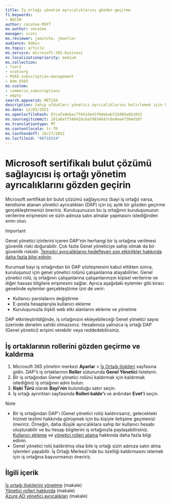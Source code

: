 ```yaml
---
title: İş ortağı yönetim ayrıcalıklarını gözden geçirme
f1.keywords:
- NOCSH
author: cmcatee-MSFT
ms.author: cmcatee
manager: scotv
ms.reviewer: jamitche, jmueller
audience: Admin
ms.topic: article
ms.service: microsoft-365-business
ms.localizationpriority: medium
ms.collection:
- Tier2
- scotvorg
- M365-subscription-management
- Adm_O365
ms.custom:
- commerce_subscriptions
- empty
search.appverid: MET150
description: Sahip oldukları yönetici ayrıcalıklarını belirlemek için Microsoft sertifikalı çözüm sağlayıcıları (iş ortakları) listenizi gözden geçirmeyi ve bu ayrıcalıkları kaldırmayı öğrenin.
ms.date: 12/03/2021
ms.openlocfilehash: 67cafa9ebac7f641de43f0debab733d89a8b1853
ms.sourcegitcommit: 181a0aff54842dcbafd834647c6e9ee47304d10f
ms.translationtype: MT
ms.contentlocale: tr-TR
ms.lasthandoff: 10/27/2022
ms.locfileid: "68718314"
---
```

# <a name="review-microsoft-certified-cloud-solution-provider-partner-administrative-privileges"></a>Microsoft sertifikalı bulut çözümü sağlayıcısı iş ortağı yönetim ayrıcalıklarını gözden geçirin

Microsoft sertifikalı bir bulut çözümü sağlayıcınız (bayi iş ortağı) varsa, kendisine atanan yönetici ayrıcalıkları (DAP) için üç aylık bir gözden geçirme gerçekleştirmenizi öneririz. Kuruluşunuzun bu iş ortağının kuruluşunuzun verilerine erişmesini ve sizin adınıza satın almalar yapmasını istediğinden emin olun.

> [!IMPORTANT]
> Genel yönetici izinlerini içeren DAP'nin herhangi bir iş ortağına verilmesi güvenlik riski doğurabilir. Çok fazla Genel yöneticiye sahip olmak da bir güvenlik riskidir. [Temsilci ayrıcalıklarını hedefleyen son etkinlikler hakkında daha fazla bilgi edinin](https://www.microsoft.com/security/blog/2021/10/25/nobelium-targeting-delegated-administrative-privileges-to-facilitate-broader-attacks/).

Kurumsal bayi iş ortağından bir DAP sözleşmesini kabul ettikten sonra, kuruluşunuz için genel yönetici rolünü çalışanlarına atayabilirler. Genel yönetici rolü, iş ortağının çalışanlarına çalışanlarınızın kişisel verilerine ve diğer hassas bilgilere erişmesini sağlar. Ayrıca aşağıdaki eylemler gibi kiracı genelinde eylemler gerçekleştirme izni de verir:

- Kullanıcı parolalarını değiştirme
- E-posta hesaplarıyla kullanıcı ekleme
- Kuruluşunuzla ilişkili web etki alanlarını ekleme ve yönetme

DAP etkinleştirildiğinde, iş ortağınızın ekleyebileceği Genel yönetici sayısı üzerinde denetim sahibi olmazsınız. Hesabınıza yalnızca iş ortağı DAP (Genel yönetici) erişimi verebilir veya reddedebilirsiniz.

## <a name="review-and-remove-roles-from-partners"></a>İş ortaklarının rollerini gözden geçirme ve kaldırma

1. Microsoft 365 yönetim merkezi **Ayarlar** > <a href="https://go.microsoft.com/fwlink/p/?linkid=2074649" target="_blank">İş Ortağı ilişkileri</a> sayfasına gidin. DAP'lı iş ortaklarının **Roller** sütununda **Genel Yönetici** listelenir.
2. Bir iş ortağından Genel yönetici rolünü kaldırmak için kaldırmak istediğiniz iş ortağının adını bulun.
3. **İlişki Türü** olarak **Bayi'nin** bulunduğu satırı seçin.
4. İş ortağı ayrıntıları sayfasında **Rolleri kaldır'ı** ve ardından **Evet'i** seçin.

> [!NOTE]
>
> - Bir iş ortağından DAP'ı (Genel yönetici rolü) kaldırırsanız, gelecekteki hizmet teslimi hakkında görüşmek için bu kişiyle iletişime geçmenizi öneririz. Örneğin, daha düşük ayrıcalıklara sahip bir kullanıcı hesabı oluşturabilir ve bu hesap bilgilerini iş ortağınızla paylaşabilirsiniz. [Kullanıcı ekleme](../admin/add-users/add-users.md) ve [yönetici rolleri atama](../admin/add-users/assign-admin-roles.md) hakkında daha fazla bilgi edinin.
> - Genel yönetici rolü kaldırılmış olsa bile iş ortağı sizin adınıza satın alma işlemleri yapabilir. İş Ortağı Merkezi'nde bu özelliği kaldırmasını istemek için iş ortağına başvurmanızı öneririz.

## <a name="related-content"></a>İlgili içerik

[İş ortağı ilişkilerini yönetme](manage-partners.md) (makale)\
[Yönetici rolleri hakkında](../admin/add-users/about-admin-roles.md) (makale)\
[Azure AD yönetici ayrıcalıkları](/partner-center/customers-revoke-admin-privileges#delegated-admin-privileges-in-azure-ad) (makale)
